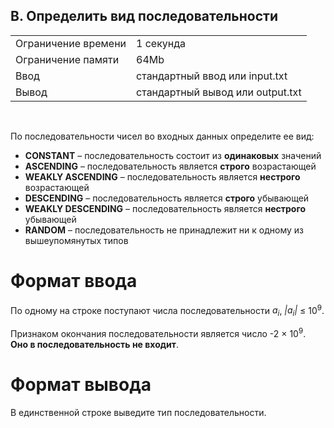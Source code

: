 ## B. Определить вид последовательности

|                     |           |
|---------------------|-----------|
| Ограничение времени | 1 секунда |
| Ограничение памяти  | 64Mb      |
| Ввод                | стандартный ввод или input.txt  |
| Вывод               | стандартный вывод или output.txt |

<br>

По последовательности чисел во входных данных определите ее вид:

* **CONSTANT** – последовательность состоит из **одинаковых** значений
* **ASCENDING** – последовательность является **строго** возрастающей
* **WEAKLY ASCENDING** – последовательность является **нестрого** возрастающей
* **DESCENDING** – последовательность является **строго** убывающей
* **WEAKLY DESCENDING** – последовательность является **нестрого** убывающей
* **RANDOM** – последовательность не принадлежит ни к одному из вышеупомянутых типов

# Формат ввода

По одному на строке поступают числа последовательности *a<sub>i</sub>*, *|a<sub>i</sub>|* ≤ 10<sup>9</sup>.

Признаком окончания последовательности является число -2 × 10<sup>9</sup>. **Оно в последовательность не входит**.

# Формат вывода

В единственной строке выведите тип последовательности.
